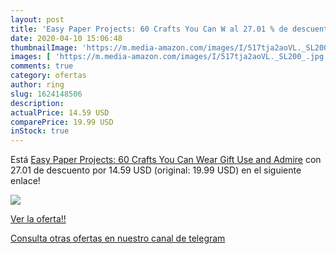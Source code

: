 ```yaml
---
layout: post
title: 'Easy Paper Projects: 60 Crafts You Can W al 27.01 % de descuento'
date: 2020-04-10 15:06:48
thumbnailImage: 'https://m.media-amazon.com/images/I/517tja2aoVL._SL200_.jpg'
images: [ 'https://m.media-amazon.com/images/I/517tja2aoVL._SL200_.jpg' ]
comments: true
category: ofertas
author: ring
slug: 1624148506
description:
actualPrice: 14.59 USD
comparePrice: 19.99 USD
inStock: true
---
```


Está [Easy Paper Projects: 60 Crafts You Can Wear  Gift  Use and Admire](https://www.amazon.com/dp/1624148506/?tag=redken08-20) con 27.01 de descuento por 14.59 USD (original: 19.99 USD) en el siguiente enlace!

[![](https://m.media-amazon.com/images/I/517tja2aoVL._SL200_.jpg)](https://www.amazon.com/dp/1624148506/?tag=redken08-20)

[Ver la oferta!!](https://www.amazon.com/dp/1624148506/?tag=redken08-20)

[Consulta otras ofertas en nuestro canal de telegram](https://t.me/s/ofertas25)
